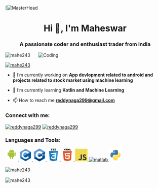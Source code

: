 [![MasterHead](https://1.bp.blogspot.com/-7A4WynwLsMw/XbBpCXG8fHI/AAAAAAAAMt4/uOa1bpLskYgrwGbllhSu2SDj_Mig8SXJQCLcBGAsYHQ/s1600/2000_600px.gif)
<h1 align="center">Hi 👋, I'm Maheswar</h1>
<h3 align="center">A passionate coder and enthusiast trader from india</h3>
<img align="right" alt="Coding" width="400" src="https://cdn.dribbble.com/users/116207/screenshots/3848914/programmer.gif>

<p align="left"> <img src="https://komarev.com/ghpvc/?username=mahe243&label=Profile%20views&color=0e75b6&style=flat" alt="mahe243" /> </p>

<p align="left"> <a href="https://github.com/ryo-ma/github-profile-trophy"><img src="https://github-profile-trophy.vercel.app/?username=mahe243" alt="mahe243" /></a> </p>

- 🔭 I’m currently working on **App devlopment related to android and projects related to stock market using machine learning**

- 🌱 I’m currently learning **Kotlin and Machine Learning**

- 📫 How to reach me **reddynaga299@gmail.com**

<h3 align="left">Connect with me:</h3>
<p align="left">
<a href="https://www.codechef.com/users/reddynaga299" target="blank"><img align="center" src="https://cdn.jsdelivr.net/npm/simple-icons@3.1.0/icons/codechef.svg" alt="reddynaga299" height="30" width="40" /></a>
<a href="https://www.hackerrank.com/reddynaga299" target="blank"><img align="center" src="https://raw.githubusercontent.com/rahuldkjain/github-profile-readme-generator/master/src/images/icons/Social/hackerrank.svg" alt="reddynaga299" height="30" width="40" /></a>
</p>

<h3 align="left">Languages and Tools:</h3>
<p align="left"> <a href="https://developer.android.com" target="_blank" rel="noreferrer"> <img src="https://raw.githubusercontent.com/devicons/devicon/master/icons/android/android-original-wordmark.svg" alt="android" width="40" height="40"/> </a> <a href="https://www.cprogramming.com/" target="_blank" rel="noreferrer"> <img src="https://raw.githubusercontent.com/devicons/devicon/master/icons/c/c-original.svg" alt="c" width="40" height="40"/> </a> <a href="https://www.w3schools.com/cpp/" target="_blank" rel="noreferrer"> <img src="https://raw.githubusercontent.com/devicons/devicon/master/icons/cplusplus/cplusplus-original.svg" alt="cplusplus" width="40" height="40"/> </a> <a href="https://www.w3schools.com/css/" target="_blank" rel="noreferrer"> <img src="https://raw.githubusercontent.com/devicons/devicon/master/icons/css3/css3-original-wordmark.svg" alt="css3" width="40" height="40"/> </a> <a href="https://www.w3.org/html/" target="_blank" rel="noreferrer"> <img src="https://raw.githubusercontent.com/devicons/devicon/master/icons/html5/html5-original-wordmark.svg" alt="html5" width="40" height="40"/> </a> <a href="https://developer.mozilla.org/en-US/docs/Web/JavaScript" target="_blank" rel="noreferrer"> <img src="https://raw.githubusercontent.com/devicons/devicon/master/icons/javascript/javascript-original.svg" alt="javascript" width="40" height="40"/> </a> <a href="https://www.mathworks.com/" target="_blank" rel="noreferrer"> <img src="https://upload.wikimedia.org/wikipedia/commons/2/21/Matlab_Logo.png" alt="matlab" width="40" height="40"/> </a> <a href="https://www.python.org" target="_blank" rel="noreferrer"> <img src="https://raw.githubusercontent.com/devicons/devicon/master/icons/python/python-original.svg" alt="python" width="40" height="40"/> </a> </p>

<p><img align="center" src="https://github-readme-stats.vercel.app/api/top-langs?username=mahe243&show_icons=true&locale=en&layout=compact" alt="mahe243" /></p>

<p><img align="center" src="https://github-readme-streak-stats.herokuapp.com/?user=mahe243&" alt="mahe243" /></p>
